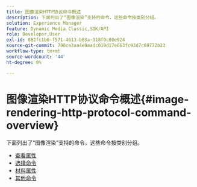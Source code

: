 ```yaml
---
title: 图像渲染HTTP协议命令概述
description: 下面列出了“图像渲染”支持的命令，这些命令按类别分组。
solution: Experience Manager
feature: Dynamic Media Classic,SDK/API
role: Developer,User
exl-id: 082fc1b6-f571-4613-b03a-318f0c80e924
source-git-commit: 790ce3aa4e9aadc019d17e663fc93d7c69772b23
workflow-type: tm+mt
source-wordcount: '44'
ht-degree: 0%

---
```


# 图像渲染HTTP协议命令概述{#image-rendering-http-protocol-command-overview}

下面列出了“图像渲染”支持的命令，这些命令按类别分组。

* [查看属性](r-ir-view-attributes.md)
* [选择命令](r-ir-selection-commands.md)
* [材料属性](r-ir-material-attributes.md)
* [其他命令](r-ir-miscellaneous-commands.md)
